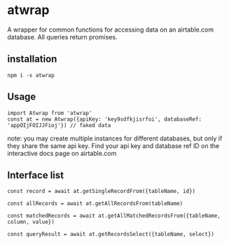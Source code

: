 # atwrap

A wrapper for common functions for accessing data on an airtable.com database.  All queries return promises.

## installation

```
npm i -s atwrap
```

## Usage

```
import Atwrap from 'atwrap'
const at = new Atwrap({apiKey: 'key9sdfkjisrfoi', databaseRef: 'appOIjFOIJJFioj'}) // faked data
```
note: you may create multiple instances for different databases, but only if they share the same api key.
Find your api key and database ref ID on the interactive docs page on airtable.com

## Interface list

```
const record = await at.getSingleRecordFrom({tableName, id})

const allRecords = await at.getAllRecordsFrom(tableName)

const matchedRecords = await at.getAllMatchedRecordsFrom({tableName, column, value})

const queryResult = await at.getRecordsSelect({tableName, select})

```
